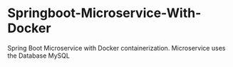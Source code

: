 # Springboot-Microservice-With-Docker
Spring Boot Microservice with Docker containerization. Microservice uses the Database MySQL
